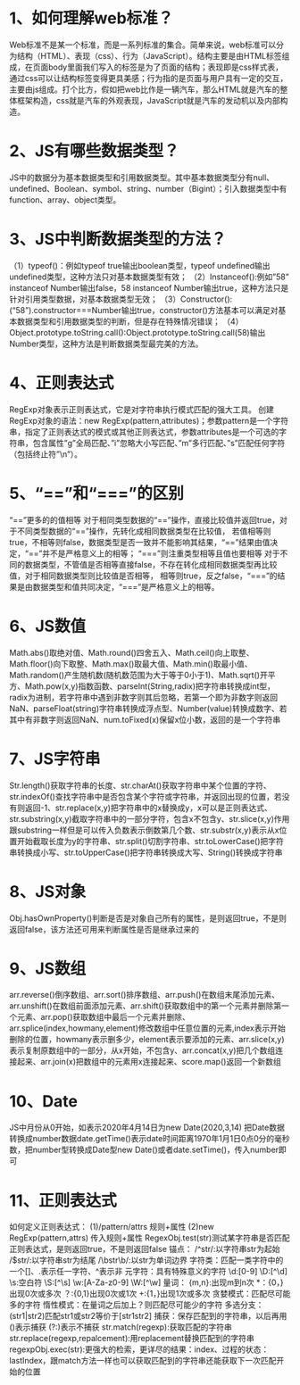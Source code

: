 1、如何理解web标准？
===
Web标准不是某一个标准，而是一系列标准的集合。简单来说，web标准可以分为结构（HTML）、表现（css）、行为（JavaScript）。结构主要是由HTML标签组成，在页面body里面我们写入的标签是为了页面的结构；表现即是css样式表，通过css可以让结构标签变得更具美感；行为指的是页面与用户具有一定的交互，主要由js组成。打个比方，假如把web比作是一辆汽车，那么HTML就是汽车的整体框架构造，css就是汽车的外观表现，JavaScript就是汽车的发动机以及内部构造。

2、JS有哪些数据类型？
===
JS中的数据分为基本数据类型和引用数据类型。其中基本数据类型分有null、undefined、Boolean、symbol、string、number（Bigint）；引入数据类型中有function、array、object类型。

3、JS中判断数据类型的方法？
===
（1）typeof()：例如typeof true输出boolean类型，typeof undefined输出undefined类型，这种方法只对基本数据类型有效；
（2）Instanceof():例如”58” instanceof Number输出false，58 instanceof Number输出true，这种方法只是针对引用类型数据，对基本数据类型无效；
（3）Constructor():(“58”).constructor===Number输出true，constructor()方法基本可以满足对基本数据类型和引用数据类型的判断，但是存在特殊情况错误；
（4）Object.prototype.toString.call():Object.prototype.toString.call(58)输出Number类型，这种方法是判断数据类型最完美的方法。

4、正则表达式
===
RegExp对象表示正则表达式，它是对字符串执行模式匹配的强大工具。
创建RegExp对象的语法：new RegExp(pattern,attributes)；参数pattern是一个字符串，指定了正则表达式的模式或其他正则表达式，参数attributes是一个可选的字符串，包含属性”g”全局匹配、”i”忽略大小写匹配、”m”多行匹配、”s”匹配任何字符（包括终止符”\n”）。

5、“==”和“===”的区别
===
“==”更多的的值相等
对于相同类型数据的“==”操作，直接比较值并返回true，对于不同类型数据的“==”操作，先转化成相同数据类型在比较值，
若值相等则true，不相等则false，数据类型是否一致并不能影响其结果，“==”结果由值决定，“==”并不是严格意义上的相等；
“===”则注重类型相等且值也要相等
对于不同的数据类型，不管值是否相等直接false，不存在转化成相同数据类型再比较值，对于相同数据类型则比较值是否相等，
相等则true，反之false，“===”的结果是由数据类型和值共同决定，“===”是严格意义上的相等。

6、JS数值
===
Math.abs()取绝对值、Math.round()四舍五入、Math.ceil()向上取整、Math.floor()向下取整、Math.max()取最大值、Math.min()取最小值、Math.random()产生随机数(随机数范围为大于等于0小于1)、Math.sqrt()开平方、Math.pow(x,y)指数函数、parseInt(String,radix)把字符串转换成int型，radix为进制，若字符串中遇到非数字则其后忽略，若第一个即为非数字则返回NaN、parseFloat(string)字符串转换成浮点型、Number(value)转换成数字、若其中有非数字则返回NaN、num.toFixed(x)保留x位小数，返回的是一个字符串

7、JS字符串
===
Str.length()获取字符串的长度、str.charAt()获取字符串中某个位置的字符、str.indexOf()查找字符串中是否包含某个字符或字符串，并返回出现的位置，若没有则返回-1、str.replace(x,y)把字符串中的x替换成y，x可以是正则表达式、str.substring(x,y)截取字符串中的一部分字符，包含x不包含y、str.slice(x,y)作用跟substring一样但是可以传入负数表示倒数第几个数、str.substr(x,y)表示从x位置开始截取长度为y的字符串、str.split()切割字符串、str.toLowerCase()把字符串转换成小写、str.toUpperCase()把字符串转换成大写、String()转换成字符串

8、JS对象
===
Obj.hasOwnProperty()判断是否是对象自己所有的属性，是则返回true，不是则返回false，该方法还可用来判断属性是否是继承过来的

9、JS数组
===
arr.reverse()倒序数组、arr.sort()排序数组、arr.push()在数组末尾添加元素、arr.unshift()在数组前面添加元素、arr.shift()获取数组中的第一个元素并删除第一个元素、arr.pop()获取数组中最后一个元素并删除、arr.splice(index,howmany,element)修改数组中任意位置的元素,index表示开始删除的位置，howmany表示删多少，element表示要添加的元素、arr.slice(x,y)表示复制原数组中的一部分，从x开始，不包含y、arr.concat(x,y)把几个数组连接起来、arr.join(x)把数组中的元素用x连接起来、score.map()返回一个新数组

10、Date
===
JS中月份从0开始，如表示2020年4月14日为new Date(2020,3,14)
把Date数据转换成number数据date.getTime()表示date时间距离1970年1月1日0点0分的毫秒数，把number型转换成Date型new Date()或者date.setTime()，传入number即可

11、正则表达式
===
如何定义正则表达式：
(1)/pattern/attrs 规则+属性
(2)new RegExp(pattern,attrs) 传入规则+属性
RegexObj.test(str)测试某字符串是否匹配正则表达式，是则返回true，不是则返回false
锚点：
/^str/:以字符串str为起始
/$str/:以字符串str为结尾
/\bstr\b/:以str为单词边界
字符类：匹配一类字符中的一个[]、.表示任一字符、^表示非
元字符：具有特殊意义的字符
\d:[0-9]          \D:[^\d]
\s:空白符        \S:[^\s]
\w:[A-Za-z0-9]    \W:[^\w]
量词：
{m,n}:出现m到n次
*：{0，}出现0次或多次
？:{0,1}出现0次或1次
+:{1，}出现1次或多次
贪婪模式：匹配尽可能多的字符
惰性模式：在量词之后加上？则匹配尽可能少的字符
多选分支：(str1|str2)匹配str1或str2等价于[str1str2]
捕获：保存匹配到的字符串，以后再用
()表示捕获
(?:)表示不捕获
str.match(regexp):获取匹配的字符串
str.replace(regexp,repalcement):用replacement替换匹配到的字符串
regexpObj.exec(str):更强大的检索，更详尽的结果：index、过程的状态：lastIndex，跟match方法一样也可以获取匹配到的字符串还能获取下一次匹配开始的位置
